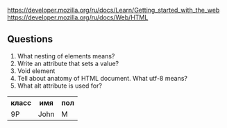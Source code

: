 https://developer.mozilla.org/ru/docs/Learn/Getting_started_with_the_web
https://developer.mozilla.org/ru/docs/Web/HTML

## Questions

1. What nesting of elements means?
2. Write an attribute that sets a value?
3. Void element
4. Tell about anatomy of HTML document. What utf-8 means?
5. What alt attribute is used for?























<table>
<tr>
<th>класс</th>
<th>имя</th>
<th>пол</th>
</tr>
<tr>
<td>9P</td>
<td>John</td>
<td>M</td>
</tr>
</table>



